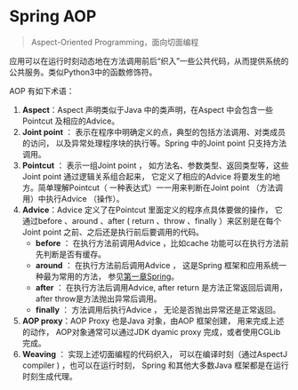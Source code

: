 # Spring AOP

> Aspect-Oriented Programming，面向切面编程

应用可以在运行时刻动态地在方法调用前后“织入”一些公共代码，从而提供系统的公共服务。类似Python3中的函数修饰符。

AOP 有如下术语：

1. **Aspect**：Aspect 声明类似于Java 中的类声明，在Aspect 中会包含一些Pointcut 及相应的Advice。
2. **Joint point** ： 表示在程序中明确定义的点，典型的包括方法调用、对类成员的访问， 以及异常处理程序块的执行等。Spring 中的Joint point 只支持方法调用。
3. **Pointcut** ： 表示一组Joint point ， 如方法名、参数类型、返回类型等，这些Joint point 通过逻辑关系组合起来， 它定义了相应的Advice 将要发生的地方。简单理解Pointcut（ 一种表达式）一一用来判断在Joint point （方法调用）中执行Advice （操作）。
4. **Advice**：Advice 定义了在Pointcut 里面定义的程序点具体要做的操作， 它通过before 、around 、after ( return 、throw 、finally ）来区别是在每个Joint point 之前、之后还是执行前后要调用的代码。
   - **before** ： 在执行方法前调用Advice ，比如cache 功能可以在执行方法前先判断是否有缓存。
   - **around** ： 在执行方法前后调用Advice ， 这是Spring 框架和应用系统一种最为常用的方法， 参见[第一章Spring](Spring.md)。
   - **after** ： 在执行方法后调用Advice, after return 是方法正常返回后调用， after throw是方法抛出异常后调用。
   - **finally** ： 方法调用后执行Advice ， 无论是否抛出异常还是正常返回。
5. **AOP proxy**：AOP Proxy 也是Java 对象，由AOP 框架创建， 用来完成上述的动作， AOP对象通常可以通过JDK dyamic proxy 完成，或者使用CGLib 完成。
6. **Weaving** ： 实现上述切面编程的代码织入， 可以在编译时刻（通过AspectJ compiler ) ，也可以在运行时刻， Spring 和其他大多数Java 框架都是在运行时刻生成代理。